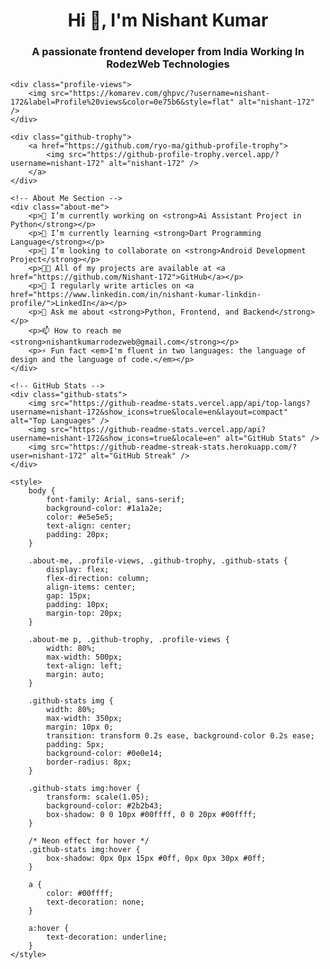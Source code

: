 <!DOCTYPE html>
<html lang="en">
<head>
    <meta charset="UTF-8">
    <meta name="viewport" content="width=device-width, initial-scale=1.0">
    <title>Nishant Kumar's GitHub Profile</title>
    <link rel="stylesheet" href="styles.css">
</head>
<body>
    <h1 align="center">Hi 👋, I'm Nishant Kumar</h1>
    <h3 align="center">A passionate frontend developer from India Working In RodezWeb Technologies</h3>

    <div class="profile-views">
        <img src="https://komarev.com/ghpvc/?username=nishant-172&label=Profile%20views&color=0e75b6&style=flat" alt="nishant-172" />
    </div>

    <div class="github-trophy">
        <a href="https://github.com/ryo-ma/github-profile-trophy">
            <img src="https://github-profile-trophy.vercel.app/?username=nishant-172" alt="nishant-172" />
        </a>
    </div>

    <!-- About Me Section -->
    <div class="about-me">
        <p>🔭 I’m currently working on <strong>Ai Assistant Project in Python</strong></p>
        <p>🌱 I’m currently learning <strong>Dart Programming Language</strong></p>
        <p>👯 I’m looking to collaborate on <strong>Android Development Project</strong></p>
        <p>👨‍💻 All of my projects are available at <a href="https://github.com/Nishant-172">GitHub</a></p>
        <p>📝 I regularly write articles on <a href="https://www.linkedin.com/in/nishant-kumar-linkdin-profile/">LinkedIn</a></p>
        <p>💬 Ask me about <strong>Python, Frontend, and Backend</strong></p>
        <p>📫 How to reach me <strong>nishantkumarrodezweb@gmail.com</strong></p>
        <p>⚡ Fun fact <em>I'm fluent in two languages: the language of design and the language of code.</em></p>
    </div>

    <!-- GitHub Stats -->
    <div class="github-stats">
        <img src="https://github-readme-stats.vercel.app/api/top-langs?username=nishant-172&show_icons=true&locale=en&layout=compact" alt="Top Languages" />
        <img src="https://github-readme-stats.vercel.app/api?username=nishant-172&show_icons=true&locale=en" alt="GitHub Stats" />
        <img src="https://github-readme-streak-stats.herokuapp.com/?user=nishant-172" alt="GitHub Streak" />
    </div>

    <style>
        body {
            font-family: Arial, sans-serif;
            background-color: #1a1a2e;
            color: #e5e5e5;
            text-align: center;
            padding: 20px;
        }

        .about-me, .profile-views, .github-trophy, .github-stats {
            display: flex;
            flex-direction: column;
            align-items: center;
            gap: 15px;
            padding: 10px;
            margin-top: 20px;
        }

        .about-me p, .github-trophy, .profile-views {
            width: 80%;
            max-width: 500px;
            text-align: left;
            margin: auto;
        }

        .github-stats img {
            width: 80%;
            max-width: 350px;
            margin: 10px 0;
            transition: transform 0.2s ease, background-color 0.2s ease;
            padding: 5px;
            background-color: #0e0e14;
            border-radius: 8px;
        }

        .github-stats img:hover {
            transform: scale(1.05);
            background-color: #2b2b43;
            box-shadow: 0 0 10px #00ffff, 0 0 20px #00ffff;
        }

        /* Neon effect for hover */
        .github-stats img:hover {
            box-shadow: 0px 0px 15px #0ff, 0px 0px 30px #0ff;
        }

        a {
            color: #00ffff;
            text-decoration: none;
        }

        a:hover {
            text-decoration: underline;
        }
    </style>
</body>
</html>
